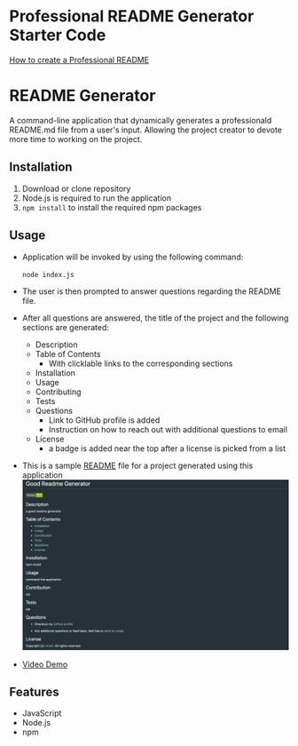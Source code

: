 # Professional README Generator Starter Code

[How to create a Professional README](./readme-guide.md)

# README Generator

A command-line application that dynamically generates a professionald README.md file from a user's input. Allowing the project creator to devote more time to working on the project.

## Installation

1. Download or clone repository
2. Node.js is required to run the application
3. `npm install` to install the required npm packages

## Usage

* Application will be invoked by using the following command:
  
  `node index.js`

* The user is then prompted to answer questions regarding the README file.
* After all questions are answered, the title of the project and the following sections are generated:
  * Description
  * Table of Contents
    * With clicklable links to the corresponding sections
  * Installation
  * Usage
  * Contributing
  * Tests
  * Questions
    * Link to GitHub profile is added
    * Instruction on how to reach out with additional questions to email
  * License
    * a badge is added near the top after a license is picked from a list
  
* This is a sample [README](Assets/README.md) file for a project generated using this application
  ![Sample Readme.md File](Assets/readme-demo-sample.png)
  
* [Video Demo](https://drive.google.com/file/d/1cGWd1fgF_1T1bOfJ3wUZ5JSAclSKkKev/view)

## Features

* JavaScript
* Node.js
* npm

